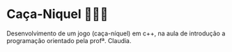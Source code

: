 # Caça-Niquel 🎲🍀🍒
Desenvolvimento de um jogo (caça-níquel) em c++,  na aula de introdução a programação orientado pela profª. Claudia.
